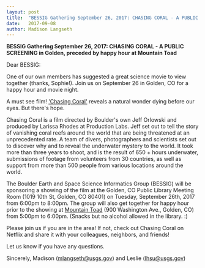 ```yaml
---
layout: post
title:  "BESSIG Gathering September 26, 2017: CHASING CORAL - A PUBLIC SCREENING in Golden, preceded by happy hour at Mountain Toad"
date:   2017-09-08
author: Madison Langseth
---
```


**BESSIG Gathering September 26,  2017: CHASING CORAL - A PUBLIC SCREENING in Golden, preceded by happy hour at Mountain Toad**

Dear BESSIG:

One of our own members has suggested a great science movie to view together (thanks, Sophie!). Join us on September 26 in Golden, CO for a happy hour and movie night.

A must see film! ['Chasing Coral'](http://www.chasingcoral.com/) reveals a natural wonder dying before our eyes. But there's hope.

Chasing Coral is a film directed by Boulder's own Jeff Orlowski and produced by Larissa Rhodes at Production Labs. Jeff set out to tell the story of vanishing coral reefs around the world that are being threatened at an unprecedented rate. A team of divers, photographers and scientists set out to discover why and to reveal the underwater mystery to the world. It took more than three years to shoot, and is the result of 650 + hours underwater, submissions of footage from volunteers from 30 countries, as well as support from more than 500 people from various locations around the world.

The Boulder Earth and Space Science Informatics Group (BESSIG) will be sponsoring a showing of the film at the Golden, CO Public Library Meeting Room (1019 10th St, Golden, CO 80401) on Tuesday, September 26th, 2017 from 6:00pm to 8:00pm. The group will also get together for happy hour prior to the showing at [Mountain Toad](http://mountaintoadbrewing.com/) (900 Washington Ave., Golden, CO) from 5:00pm to 6:00pm. (Snacks but no alcohol allowed in the library. :)

Please join us if you are in the area! If not, check out Chasing Coral on Netflix and share it with your colleagues, neighbors, and friends!

Let us know if you have any questions.

Sincerely,
Madison (mlangseth@usgs.gov) and Leslie (lhsu@usgs.gov)
